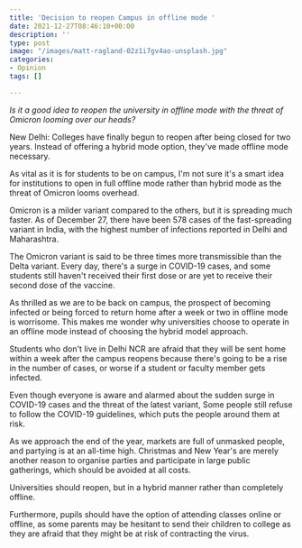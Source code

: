 ```yaml
---
title: 'Decision to reopen Campus in offline mode '
date: 2021-12-27T08:46:10+00:00
description: ''
type: post
image: "/images/matt-ragland-02z1i7gv4ao-unsplash.jpg"
categories:
- Opinion
tags: []

---
```


_Is it a good idea to reopen the university in offline mode with the threat of Omicron looming over our heads?_

New Delhi: Colleges have finally begun to reopen after being closed for two years. Instead of offering a hybrid mode option, they've made offline mode necessary. 

As vital as it is for students to be on campus, I'm not sure it's a smart idea for institutions to open in full offline mode rather than hybrid mode as the threat of Omicron looms overhead.

Omicron is a milder variant compared to the others, but it is spreading much faster. As of December 27, there have been 578 cases of the fast-spreading variant in India, with the highest number of infections reported in Delhi and Maharashtra.

The Omicron variant is said to be three times more transmissible than the Delta variant. Every day, there's a surge in COVID-19 cases, and some students still haven't received their first dose or are yet to receive their second dose of the vaccine.

As thrilled as we are to be back on campus, the prospect of becoming infected or being forced to return home after a week or two in offline mode is worrisome. This makes me wonder why universities choose to operate in an offline mode instead of choosing the hybrid model approach.

Students who don't live in Delhi NCR are afraid that they will be sent home within a week after the campus reopens because there's going to be a rise in the number of cases, or worse if a student or faculty member gets infected.

Even though everyone is aware and alarmed about the sudden surge in COVID-19 cases and the threat of the latest variant, Some people still refuse to follow the COVID-19 guidelines, which puts the people around them at risk.

As we approach the end of the year, markets are full of unmasked people, and partying is at an all-time high. Christmas and New Year's are merely another reason to organise parties and participate in large public gatherings, which should be avoided at all costs.

Universities should reopen, but in a hybrid manner rather than completely offline.

Furthermore, pupils should have the option of attending classes online or offline, as some parents may be hesitant to send their children to college as they are afraid that they might be at risk of contracting the virus.
